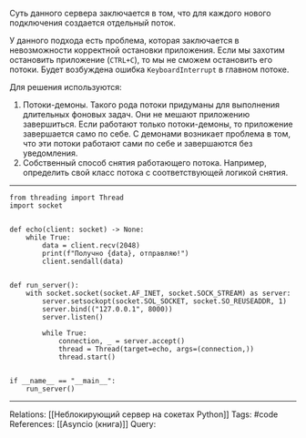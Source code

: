 Суть данного сервера заключается в том, что для каждого нового подключения создается отдельный поток. 

У данного подхода есть проблема, которая заключается в невозможности корректной остановки приложения. Если мы захотим остановить приложение (`CTRL+C`), то мы не сможем остановить его потоки. Будет возбуждена ошибка `KeyboardInterrupt` в главном потоке. 

Для решения используются:
1. Потоки-демоны. Такого рода потоки придуманы для выполнения длительных фоновых задач. Они не мешают приложению завершиться. Если работают только потоки-демоны, то приложение завершается само по себе. С демонами возникает проблема в том, что эти потоки работают сами по себе и завершаются без уведомления. 
2. Собственный способ снятия работающего потока. Например, определить свой класс потока с соответствующей логикой снятия. 

___
```
from threading import Thread
import socket


def echo(client: socket) -> None:
    while True:
        data = client.recv(2048)
        print(f"Получно {data}, отправляю!")
        client.sendall(data)


def run_server():
    with socket.socket(socket.AF_INET, socket.SOCK_STREAM) as server:
        server.setsockopt(socket.SOL_SOCKET, socket.SO_REUSEADDR, 1)
        server.bind(("127.0.0.1", 8000))
        server.listen()

        while True:
            connection, _ = server.accept()
            thread = Thread(target=echo, args=(connection,))
            thread.start()


if __name__ == "__main__":
    run_server()

```
___

Relations: [[Неблокирующий сервер на сокетах Python]] 
Tags: #code
References: [[Asyncio (книга)]] 
Query: 